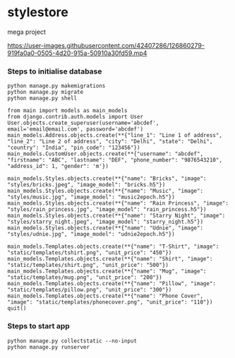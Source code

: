 # stylestore
mega project  



https://user-images.githubusercontent.com/42407286/126860279-919fa0a0-0505-4d20-915a-50910a30fd59.mp4



### Steps to initialise database
```python manage.py makemigrations```  
```python manage.py migrate```  
```python manage.py shell```  
```
from main import models as main_models
from django.contrib.auth.models import User
User.objects.create_superuser(username='abcdef', email='email@email.com', password='abcdef')
main_models.Address.objects.create(**{"line_1": "Line 1 of address", "line_2": "Line 2 of address", "city": "Delhi", "state": "Delhi", "country": "India", "pin_code": "123456"})
main_models.CustomUser.objects.create(**{"username": "abcdef", "firstname": "ABC", "lastname": "DEF", "phone_number": "9876543210", "address_id": 1, "gender": 'm'})

main_models.Styles.objects.create(**{"name": "Bricks", "image": "styles/bricks.jpeg", "image_model": "bricks.h5"})
main_models.Styles.objects.create(**{"name": "Music", "image": "styles/music.jpg", "image_model": "music2epoch.h5"})
main_models.Styles.objects.create(**{"name": "Rain Princess", "image": "styles/rain_princess.jpg", "image_model": "rain_princess.h5"})
main_models.Styles.objects.create(**{"name": "Starry Night", "image": "styles/starry_night.jpeg", "image_model": "starry_night.h5"})
main_models.Styles.objects.create(**{"name": "Udnie", "image": "styles/udnie.jpg", "image_model": "udnie2epoch.h5"})

main_models.Templates.objects.create(**{"name": "T-Shirt", "image": "static/templates/tshirt.png", "unit_price": "450"})
main_models.Templates.objects.create(**{"name": "Shirt", "image": "static/templates/shirt.png", "unit_price": "500"})
main_models.Templates.objects.create(**{"name": "Mug", "image": "static/templates/mug.png", "unit_price": "200"})
main_models.Templates.objects.create(**{"name": "Pillow", "image": "static/templates/pillow.png", "unit_price": "300"})
main_models.Templates.objects.create(**{"name": "Phone Cover", "image": "static/templates/phonecover.png", "unit_price": "110"})
quit()
```

### Steps to start app
```python manage.py collectstatic --no-input```  
```python manage.py runserver```  

